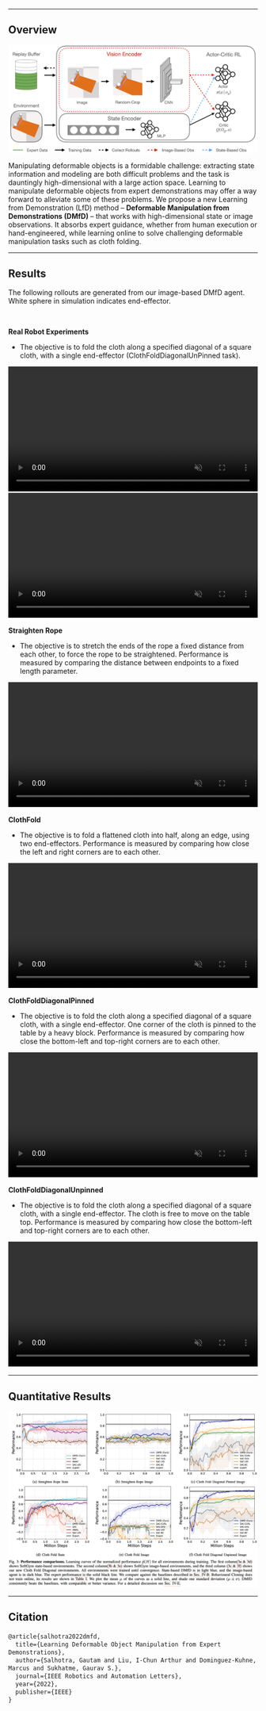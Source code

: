 
----

## Overview

![DMfD Framework](./img/DMD-schematic.png "")

Manipulating deformable objects is a formidable challenge: extracting state information and modeling are both difficult problems and the task is dauntingly high-dimensional with a large action space. Learning to manipulate deformable objects from expert demonstrations may offer a way forward to alleviate some of these problems. We propose a new Learning from Demonstration (LfD) method – **Deformable Manipulation from Demonstrations (DMfD)** – that works with high-dimensional state or image observations. It absorbs expert guidance, whether from human execution or hand-engineered, while learning online to solve challenging deformable manipulation tasks such as cloth folding.

----

## Results

The following rollouts are generated from our image-based DMfD agent. White sphere in simulation indicates end-effector.

<br>

**Real Robot Experiments**

* The objective is to fold the cloth along a specified diagonal of a square cloth, with a single end-effector (ClothFoldDiagonalUnPinned task).

<div class="w3-row-padding">
	<video height="auto" width="100%" controls autoplay loop muted>
		<source src="./video/dmfd_real_1.mp4" type="video/mp4">
	</video>
</div>

<div class="w3-row-padding">
	<video height="auto" width="100%" controls autoplay loop muted>
		<source src="./video/dmfd_real_2.mp4" type="video/mp4">
	</video>
</div>


**Straighten Rope**

*  The objective is to stretch the ends of the rope a fixed distance from each other, to force the rope to be straightened. Performance is measured by comparing the distance between endpoints to a fixed length parameter.

<div class="w3-row-padding">
	<video height="auto" width="100%" controls autoplay loop muted>
		<source src="./video/dmfd_straighten_rope.mp4" type="video/mp4">
	</video>
</div>

**ClothFold**

* The objective is to fold a flattened cloth into half, along an edge, using two end-effectors. Performance is measured by comparing how close the left and right corners are to each other.

<div class="w3-row-padding">
	<video height="auto" width="100%" controls autoplay loop muted>
		<source src="./video/dmfd_clothfold.mp4" type="video/mp4">
	</video>
</div>

**ClothFoldDiagonalPinned**

* The objective is to fold the cloth along a specified diagonal of a square cloth, with a single end-effector. One corner of the cloth is pinned to the table by a heavy block. Performance is measured by comparing how close the bottom-left and top-right corners are to each other.

<div class="w3-row-padding">
	<video height="auto" width="100%" controls autoplay loop muted>
		<source src="./video/dmfd_clothfolddiagonalpinned.mp4" type="video/mp4">
	</video>
</div>

**ClothFoldDiagonalUnpinned**

* The objective is to fold the cloth along a specified diagonal of a square cloth, with a single end-effector. The cloth is free to move on the table top. Performance is measured by comparing how close the bottom-left and top-right corners are to each other.

<div class="w3-row-padding">
	<video height="auto" width="100%" controls autoplay loop muted>
		<source src="./video/dmfd_clothfolddiagonalunpinned.mp4" type="video/mp4">
	</video>
</div>

----

## Quantitative Results

<div class="w3-row-padding">
  <!-- <p>Learning curves of our method compared to baselines.</p> -->
	<img src="./img/result.png"/>
</div>

----

## Citation
```
@article{salhotra2022dmfd,
  title={Learning Deformable Object Manipulation from Expert Demonstrations},
  author={Salhotra, Gautam and Liu, I-Chun Arthur and Dominguez-Kuhne, Marcus and Sukhatme, Gaurav S.},
  journal={IEEE Robotics and Automation Letters},
  year={2022},
  publisher={IEEE}
}
```
<br>
